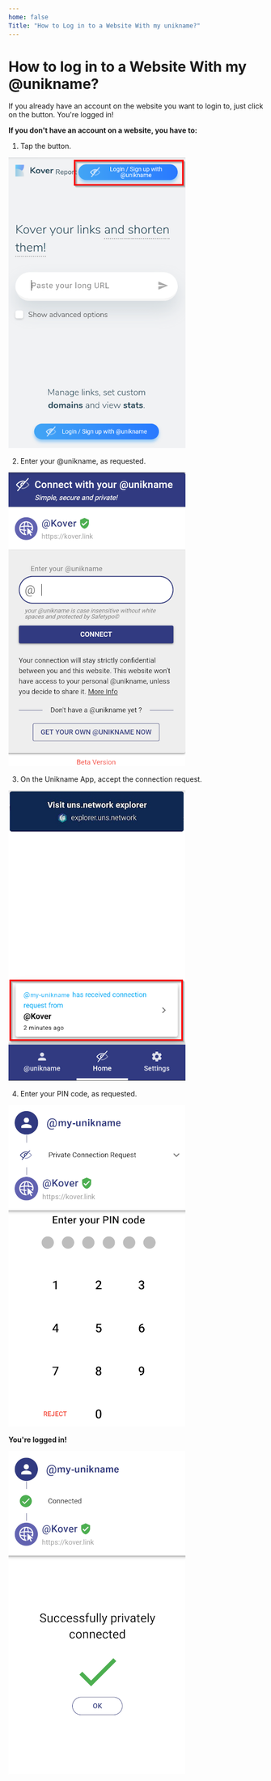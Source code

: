 ```yaml
---
home: false
Title: "How to Log in to a Website With my unikname?"
---
```


# How to log in to a Website With my @unikname?

If you already have an account on the website you want to login to, just click on the <brand name="UNC"/> button.
You're logged in!

**If you don't have an account on a website, you have to:** 

 1. Tap the <brand name="UNC"/> button.
 
 <copyscreen caption="First-time sign-up on kover.link website">![1.ConnectWebsite](./images/1.ConnectWebsite.png)</copyscreen>

2. Enter your @unikname, as requested.

<copyscreen>![2.ConnectWebsite](./images/2.ConnectWebsite.png)</copyscreen>

3. On the Unikname App, accept the connection request.

<copyscreen>![3.ConnectWebsite](./images/3.ConnectWebsite.png)</copyscreen>

4. Enter your PIN code, as requested. 

<copyscreen>![5.ConnectWebsite](./images/5.ConnectWebsite.png)</copyscreen>

**You're logged in!**

<copyscreen>![6.ConnectWebsite](./images/6.ConnectWebsite.png)</copyscreen>
